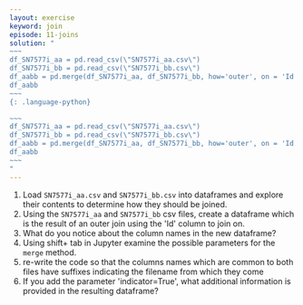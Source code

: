 ```yaml
---
layout: exercise
keyword: join
episode: 11-joins
solution: "
~~~
df_SN7577i_aa = pd.read_csv(\"SN7577i_aa.csv\")
df_SN7577i_bb = pd.read_csv(\"SN7577i_bb.csv\")
df_aabb = pd.merge(df_SN7577i_aa, df_SN7577i_bb, how='outer', on = 'Id')
df_aabb
~~~
{: .language-python}

~~~
df_SN7577i_aa = pd.read_csv(\"SN7577i_aa.csv\")
df_SN7577i_bb = pd.read_csv(\"SN7577i_bb.csv\")
df_aabb = pd.merge(df_SN7577i_aa, df_SN7577i_bb, how='outer', on = 'Id',suffixes=('_aa', '_bb'), indicator = True)
df_aabb
~~~
"
---
```


1. Load `SN7577i_aa.csv` and `SN7577i_bb.csv` into dataframes and explore their contents to determine how they should be joined.
2. Using the `SN7577i_aa` and `SN7577i_bb` csv files, create a dataframe which is the result of an outer join using the 'Id' column to join on.
3. What do you notice about the column names in the new dataframe?
4. Using shift+ tab in Jupyter examine the possible parameters for the `merge` method.
5. re-write the code so that the columns names which are common to both files have suffixes indicating the filename from which they come
6. If you add the parameter 'indicator=True', what additional information is provided in the resulting dataframe?
